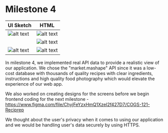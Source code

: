 # Milestone 4

| UI Sketch  | HTML |
| ------------- | ------------- |
| ![alt text](https://github.com/quiquemz/cogs121-project/blob/master/paper_prototypes/version-2/homepage.png "Recipe List UI")  | ![alt text](https://github.com/quiquemz/cogs121-project/blob/master/milestone3_screenshots/11.png "Recipe List View") |
|   | ![alt text](https://github.com/quiquemz/cogs121-project/blob/master/milestone3_screenshots/1.png "Recipe List View") |
| ![alt text](https://github.com/quiquemz/cogs121-project/blob/master/paper_prototypes/version-2/individual%20recipe%201.png "Recipe List UI")  | ![alt text](https://github.com/quiquemz/cogs121-project/blob/master/milestone3_screenshots/Screen%20Shot%202018-05-02%20at%2011.16.28%20AM.png "Recipe Info View") |

In milestone 4, we implemented real API data to provide a realistic view of our application. We chose the "market.mashape" API since it was a low-cost database with thousands of quality recipes with clear ingredients, instructions and high quality food photography which would elevate the experience of our web app. 

We also worked on creating designs for the screens before we begin frontend coding for the next milestone - https://www.figma.com/file/ChyjFeYzxHmQ1XzeI2f427D7/COGS-121-Reciprep 

We thought about the user's privacy when it comes to using our application and we would be handling user's data securely by using HTTPS.

